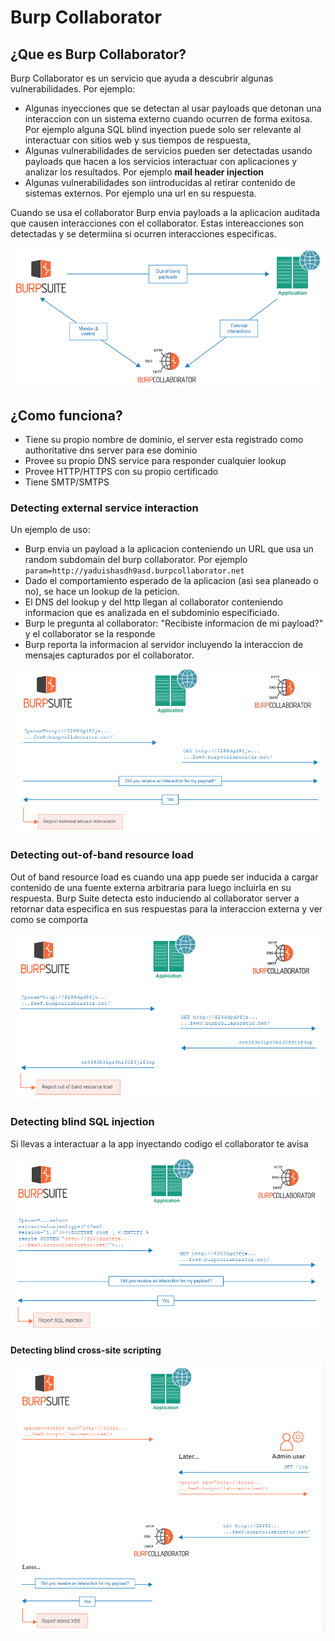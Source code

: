 # Burp Collaborator

## ¿Que es Burp Collaborator?

Burp Collaborator es un servicio que ayuda a descubrir algunas vulnerabilidades. Por ejemplo:

* Algunas inyecciones que se detectan al usar payloads que detonan una interaccion con un sistema externo cuando ocurren de forma exitosa. Por ejemplo alguna SQL blind inyection puede solo ser relevante al interactuar con sitios web y sus tiempos de respuesta,
* Algunas vulnerabilidades de servicios pueden ser detectadas usando payloads que hacen a los servicios interactuar con aplicaciones y analizar los resultados. Por ejemplo **mail header injection**
* Algunas vulnerabilidades son iintroducidas al retirar contenido de sistemas externos. Por ejemplo una url en su respuesta.

Cuando se usa el collaborator Burp envia payloads a la aplicacion auditada que causen interacciones con el collaborator. Estas intereacciones son detectadas y se determiina si ocurren interacciones especificas.

![](../../.gitbook/assets/imagen%20%28934%29.png)

## ¿Como funciona?

* Tiene su propio nombre de dominio, el server esta registrado como authoritative dns server para ese dominio
* Provee su propio DNS service para responder cualquier lookup 
* Provee HTTP/HTTPS con su propio certificado
* Tiene SMTP/SMTPS

### **Detecting external service interaction**

Un ejemplo de uso:

* Burp envia un payload a la aplicacion conteniendo un URL que usa un random subdomain del burp collaborator. Por ejemplo `param=http://yaduishasdh9asd.burpcollaborator.net`
* Dado el comportamiento esperado de la aplicacion \(asi sea planeado o no\), se hace un lookup de la peticion.
* El DNS del lookup y del http llegan al collaborator conteniendo informacion que es analizada en el subdominio especificiado.
* Burp le pregunta al collaborator: "Recibiste informacion de mi payload?" y el collaborator se la responde
* Burp reporta la informacion al servidor incluyendo la interaccion de mensajes capturados por el collaborator.

![](../../.gitbook/assets/imagen%20%28936%29.png)

### **Detecting out-of-band resource load**

Out of band resource load es cuando una app puede ser inducida a cargar contenido de una fuente externa arbitraria para luego incluirla en su respuesta. Burp Suite detecta esto induciendo al collaborator server a retornar data especifica en sus respuestas para la interaccion externa y ver como se comporta

![ponele...](../../.gitbook/assets/imagen%20%28942%29.png)

### **Detecting blind SQL injection**

Si llevas a interactuar a la app inyectando codigo el collaborator te avisa

![](../../.gitbook/assets/imagen%20%28944%29.png)

**Detecting blind cross-site scripting**

![](../../.gitbook/assets/imagen%20%28937%29.png)

